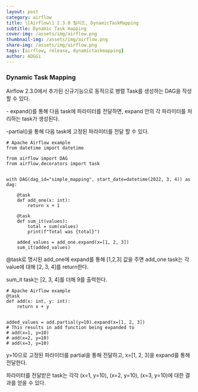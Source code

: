 ```yaml
---
layout: post
category: airflow
title: \[Airflow\] 2.3.0 릴리즈, DynamicTaskMapping
subtitle: Dynamic Task mapping
cover-img: /assets/img/airflow.png
thumbnail-img: /assets/img/airflow.png
share-img: /assets/img/airflow.png
tags: [airflow, release, dynamictaskmapping]
author: ADGGi
---
```


### Dynamic Task Mapping

Airflow 2.3.0에서 추가된 신규기능으로 동적으로 병렬 Task를 생성하는 DAG을 작성할 수 있다.

\- expand()를 통해 다음 task에 파라미터를 전달하면, expand 안의 각 파라미터를 처리하는 task가 생성된다.

\-partial()을 통해 다음 task에 고정된 파라미터를 전달 할 수 있다.

```
# Apache Airflow example
from datetime import datetime

from airflow import DAG
from airflow.decorators import task


with DAG(dag_id="simple_mapping", start_date=datetime(2022, 3, 4)) as dag:

    @task
    def add_one(x: int):
        return x + 1

    @task
    def sum_it(values):
        total = sum(values)
        print(f"Total was {total}")

    added_values = add_one.expand(x=[1, 2, 3])
    sum_it(added_values)
```

@task로 명시된 add\_one에 expand를 통해 \[1,2,3\] 값을 주면 add\_one task는 각 value에 대해 \[2, 3, 4\]를 return한다.

sum\_it task는 \[2, 3, 4\]를 더해 9를 출력한다.

```
# Apache Airflow example
@task
def add(x: int, y: int):
    return x + y


added_values = add.partial(y=10).expand(x=[1, 2, 3])
# This results in add function being expanded to
# add(x=1, y=10)
# add(x=2, y=10)
# add(x=3, y=10)
```

y=10으로 고정된 파라미터를 partial을 통해 전달하고, x=\[1, 2, 3\]을 expand를 통해 전달한다.

파라미터를 전달받은 task는 각각 (x=1, y=10), (x=2, y=10), (x=3, y=10)에 대한 결과를 얻을 수 있다.
